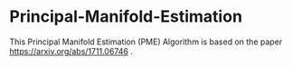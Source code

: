 # Principal-Manifold-Estimation

This Principal Manifold Estimation (PME) Algorithm is based on the paper https://arxiv.org/abs/1711.06746 .